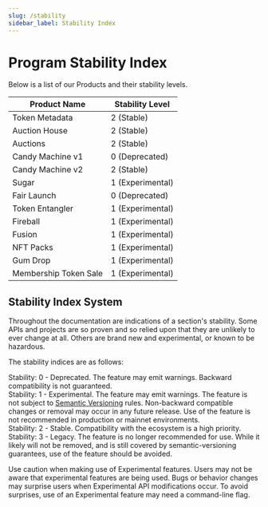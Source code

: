 ```yaml
---
slug: /stability
sidebar_label: Stability Index
---
```


# Program Stability Index
Below is a list of our Products and their stability levels.

| Product Name          | Stability Level  |
|-----------------------|------------------|
| Token Metadata        | 2 (Stable)       |
| Auction House         | 2 (Stable)       |
| Auctions              | 2 (Stable)       |
| Candy Machine v1      | 0 (Deprecated)   |
| Candy Machine v2      | 2 (Stable)       |
| Sugar                 | 1 (Experimental) |
| Fair Launch           | 0 (Deprecated)   |
| Token Entangler       | 1 (Experimental) |
| Fireball              | 1 (Experimental) |
| Fusion                | 1 (Experimental) |
| NFT Packs             | 1 (Experimental) |
| Gum Drop              | 1 (Experimental) |
| Membership Token Sale | 1 (Experimental) |



## Stability Index System

Throughout the documentation are indications of a section's stability. Some APIs
and projects are so proven and so relied upon that they are unlikely to ever
change at all.  Others are brand new and experimental, or known to be hazardous.

The stability indices are as follows:

<div class="api_stability api_stability_0">Stability: 0 - Deprecated. The
feature may emit warnings. Backward compatibility is not guaranteed.</div>


<div class="api_stability api_stability_1">Stability: 1 - Experimental. The
feature may emit warnings. The feature is not subject to <a href="https://semver.org/">Semantic Versioning</a> rules. Non-backward
compatible changes or removal may occur in any future release. Use of the
feature is not recommended in production or mainnet environments.</div>

<div class="api_stability api_stability_2">Stability: 2 - Stable. Compatibility
with the ecosystem is a high priority.</div>

<div class="api_stability api_stability_3">Stability: 3 - Legacy. The feature is
no longer recommended for use. While it likely will not be removed, and is still
covered by semantic-versioning guarantees, use of the feature should be
avoided.</div>

Use caution when making use of Experimental features. Users may not be aware
that experimental features are being used. Bugs or behavior changes may
surprise users when Experimental API modifications occur. To avoid surprises,
use of an Experimental feature may need a command-line flag.
